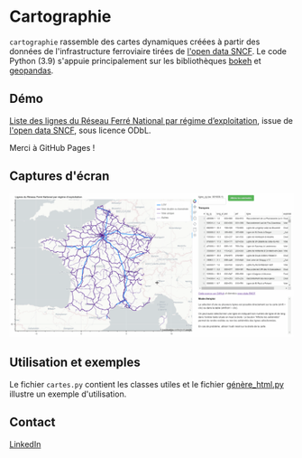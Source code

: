 # Cartographie

`cartographie` rassemble des cartes dynamiques créées à partir des données de l'infrastructure ferroviaire tirées de [l'open data SNCF](https://data.sncf.com/). Le code Python (3.9) s'appuie principalement sur les bibliothèques [bokeh](https://bokeh.org/) et [geopandas](https://geopandas.org/).

## Démo

[Liste des lignes du Réseau Ferré National par régime d’exploitation](https://efbulle.github.io/cartographie/), issue de [l'open data SNCF](https://data.sncf.com/explore/dataset/regime-dexploitation-des-lignes/information/), sous licence ODbL.

Merci à GitHub Pages !

## Captures d'écran

![capture](démo.gif)

## Utilisation et exemples

Le fichier `cartes.py` contient les classes utiles et le fichier [génère_html.py](génère_html.py) illustre un exemple d'utilisation.

## Contact
[LinkedIn](https://www.linkedin.com/in/emmanuel-favre-bulle)
